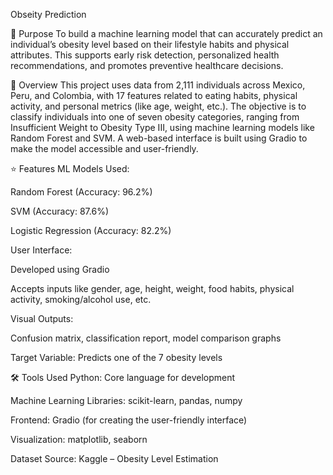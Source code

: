 Obseity Prediction

🎯 Purpose
To build a machine learning model that can accurately predict an individual’s obesity level based on their lifestyle habits and physical attributes. This supports early risk detection, personalized health recommendations, and promotes preventive healthcare decisions.

📘 Overview
This project uses data from 2,111 individuals across Mexico, Peru, and Colombia, with 17 features related to eating habits, physical activity, and personal metrics (like age, weight, etc.). The objective is to classify individuals into one of seven obesity categories, ranging from Insufficient Weight to Obesity Type III, using machine learning models like Random Forest and SVM.
A web-based interface is built using Gradio to make the model accessible and user-friendly.

⭐ Features
ML Models Used:

Random Forest (Accuracy: 96.2%)

SVM (Accuracy: 87.6%)

Logistic Regression (Accuracy: 82.2%)

User Interface:

Developed using Gradio

Accepts inputs like gender, age, height, weight, food habits, physical activity, smoking/alcohol use, etc.

Visual Outputs:

Confusion matrix, classification report, model comparison graphs

Target Variable: Predicts one of the 7 obesity levels

🛠️ Tools Used
Python: Core language for development

Machine Learning Libraries: scikit-learn, pandas, numpy

Frontend: Gradio (for creating the user-friendly interface)

Visualization: matplotlib, seaborn

Dataset Source: Kaggle – Obesity Level Estimation

